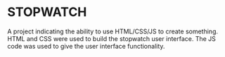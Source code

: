 # STOPWATCH

A project indicating the ability to use HTML/CSS/JS to create something.
HTML and CSS were used to build the stopwatch user interface. 
The JS code was used to give the user interface functionality.

